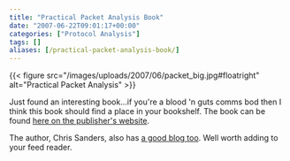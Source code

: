 ```yaml
---
title: "Practical Packet Analysis Book"
date: "2007-06-22T09:01:17+00:00"
categories: ["Protocol Analysis"]
tags: []
aliases: [/practical-packet-analysis-book/]
---
```


{{< figure src="/images/uploads/2007/06/packet_big.jpg#floatright" alt="Practical Packet Analysis" >}}

Just found an interesting book...if you're a blood 'n guts comms bod then I think this book should find a place in your bookshelf. The book can be found [here on the publisher's website](http://www.nostarch.com/frameset.php?startat=packet_cs).

The author, Chris Sanders, also has [a good blog too](http://www.chrissanders.org/). Well worth adding to your feed reader.
